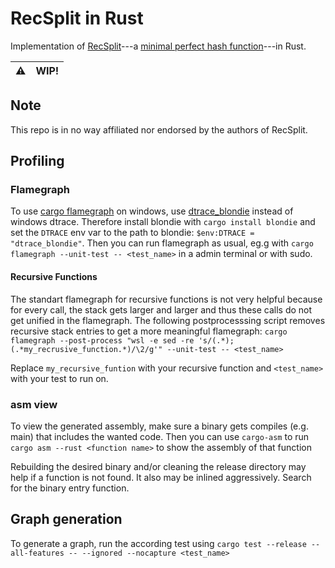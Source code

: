 # RecSplit in Rust
Implementation of [RecSplit](https://arxiv.org/abs/1910.06416)---a [minimal perfect hash function](https://en.wikipedia.org/wiki/Perfect_hash_function#Minimal_perfect_hash_function)---in Rust.



| ⚠️   | WIP! |
| --- | ---- |


## Note
This repo is in no way affiliated nor endorsed by the authors of RecSplit.


## Profiling
### Flamegraph
To use [cargo flamegraph](https://github.com/flamegraph-rs/flamegraph) on windows, use [dtrace_blondie](https://github.com/nico-abram/blondie/) instead of windows dtrace.
Therefore install blondie with `cargo install blondie` and set the `DTRACE` env var to the path to blondie:
`$env:DTRACE = "dtrace_blondie"`.
Then you can run flamegraph as usual, eg.g with `cargo flamegraph --unit-test -- <test_name>` in a admin terminal or with sudo.

#### Recursive Functions
The standart flamegraph for recursive functions is not very helpful because for every call, the stack gets larger and larger and thus these calls do not get unified in the flamegraph.
The following postprocesssing script removes recursive stack entries to get a more meaningful flamegraph:
`cargo flamegraph --post-process "wsl -e sed -re 's/(.*);(.*my_recrusive_function.*)/\2/g'" --unit-test -- <test_name>`

Replace `my_recursive_funtion` with your recursive function and `<test_name>` with your test to run on.

### asm view
To view the generated assembly, make sure a binary gets compiles (e.g. main) that includes the wanted code.
Then you can use `cargo-asm` to run `cargo asm --rust <function name>` to show the assembly of that function

Rebuilding the desired binary and/or cleaning the release directory may help if a function is not found. It also may be inlined aggressively. Search for the binary entry function.

## Graph generation
To generate a graph, run the according test using
`cargo test --release --all-features -- --ignored --nocapture <test_name>`